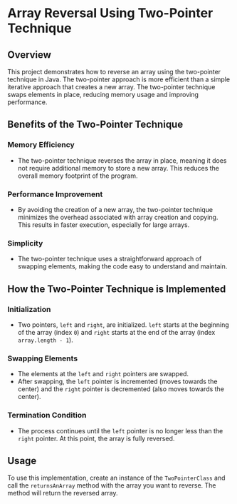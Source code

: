 # Array Reversal Using Two-Pointer Technique

## Overview
This project demonstrates how to reverse an array using the two-pointer technique in Java. The two-pointer approach is more efficient than a simple iterative approach that creates a new array. The two-pointer technique swaps elements in place, reducing memory usage and improving performance.

## Benefits of the Two-Pointer Technique

### Memory Efficiency
- The two-pointer technique reverses the array in place, meaning it does not require additional memory to store a new array. This reduces the overall memory footprint of the program.

### Performance Improvement
- By avoiding the creation of a new array, the two-pointer technique minimizes the overhead associated with array creation and copying. This results in faster execution, especially for large arrays.

### Simplicity
- The two-pointer technique uses a straightforward approach of swapping elements, making the code easy to understand and maintain.

## How the Two-Pointer Technique is Implemented

### Initialization
- Two pointers, `left` and `right`, are initialized. `left` starts at the beginning of the array (index `0`) and `right` starts at the end of the array (index `array.length - 1`).

### Swapping Elements
- The elements at the `left` and `right` pointers are swapped.
- After swapping, the `left` pointer is incremented (moves towards the center) and the `right` pointer is decremented (also moves towards the center).

### Termination Condition
- The process continues until the `left` pointer is no longer less than the `right` pointer. At this point, the array is fully reversed.

## Usage
To use this implementation, create an instance of the `TwoPointerClass` and call the `returnsAnArray` method with the array you want to reverse. The method will return the reversed array.

